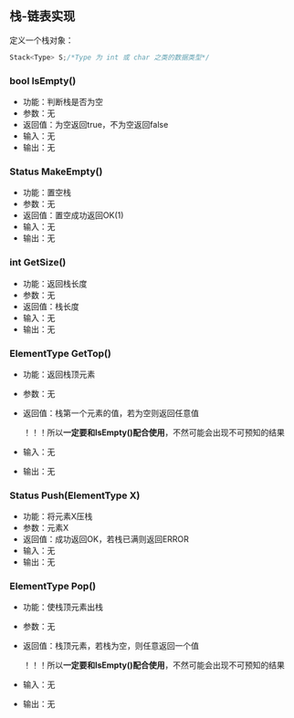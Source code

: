 ## 栈-链表实现

定义一个栈对象：

```c++
Stack<Type> S;/*Type 为 int 或 char 之类的数据类型*/
```

### bool IsEmpty()

  + 功能：判断栈是否为空
  + 参数：无
  + 返回值：为空返回true，不为空返回false
  + 输入：无
  + 输出：无

### Status MakeEmpty()

  + 功能：置空栈
  + 参数：无
  + 返回值：置空成功返回OK(1)
  + 输入：无
  + 输出：无

### int GetSize()

  + 功能：返回栈长度
  + 参数：无
  + 返回值：栈长度
  + 输入：无
  + 输出：无

### ElementType GetTop()

  + 功能：返回栈顶元素

  + 参数：无

  + 返回值：栈第一个元素的值，若为空则返回任意值

    ！！！所以**一定要和IsEmpty()配合使用**，不然可能会出现不可预知的结果

  + 输入：无

  + 输出：无

###  Status Push(ElementType X)

  + 功能：将元素X压栈
  + 参数：元素X
  + 返回值：成功返回OK，若栈已满则返回ERROR
  + 输入：无
  + 输出：无

### ElementType Pop()

  + 功能：使栈顶元素出栈

  + 参数：无

  + 返回值：栈顶元素，若栈为空，则任意返回一个值

    ！！！所以**一定要和IsEmpty()配合使用**，不然可能会出现不可预知的结果

  + 输入：无
  + 输出：无